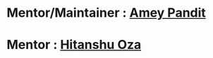 # Mentor/Maintainer : [Amey Pandit](mailto:amey@gdscace.tech)
# Mentor : [Hitanshu Oza](mailto:hitanshu@gdscace.tech)
